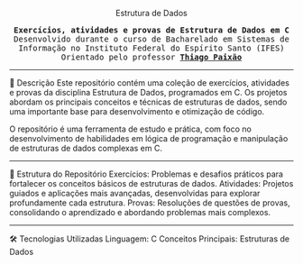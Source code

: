 <p align="center"> Estrutura de Dados</p>

<p align="center"> <samp><strong>Exercícios, atividades e provas de Estrutura de Dados em C</strong><br> Desenvolvido durante o curso de Bacharelado em Sistemas de Informação no Instituto Federal do Espírito Santo (IFES)<br> Orientado pelo professor <strong><a href = "https://github.com/thiagopx">Thiago Paixão</a></strong> </samp> </p>

---

📘 Descrição
Este repositório contém uma coleção de exercícios, atividades e provas da disciplina Estrutura de Dados, programados em C. Os projetos abordam os principais conceitos e técnicas de estruturas de dados, sendo uma importante base para desenvolvimento e otimização de código.

O repositório é uma ferramenta de estudo e prática, com foco no desenvolvimento de habilidades em lógica de programação e manipulação de estruturas de dados complexas em C.

---

📂 Estrutura do Repositório
Exercícios: Problemas e desafios práticos para fortalecer os conceitos básicos de estruturas de dados.
Atividades: Projetos guiados e aplicações mais avançadas, desenvolvidas para explorar profundamente cada estrutura.
Provas: Resoluções de questões de provas, consolidando o aprendizado e abordando problemas mais complexos.

---

🛠️ Tecnologias Utilizadas
Linguagem: C
Conceitos Principais: Estruturas de Dados 
